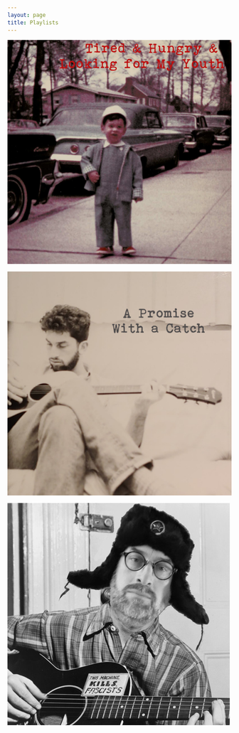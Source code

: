 ```yaml
---
layout: page
title: Playlists
---
```


![Tired & Hungry & Looking For My Youth](img/tired.png)

![A Promise With A Catch](img/promise.png)

![Revolutionary Anthems, Labor Hymns, & Sectarian Satire](img/revolution.png)